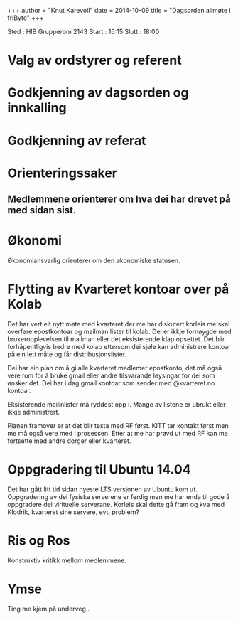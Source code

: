 +++
author = "Knut Karevoll"
date = 2014-10-09
title = "Dagsorden allmøte i friByte"
+++

Sted : HIB Grupperom 2143 Start : 16:15 Slutt : 18:00

# Valg av ordstyrer og referent

# Godkjenning av dagsorden og innkalling

# Godkjenning av referat

# Orienteringssaker

## Medlemmene orienterer om hva dei har drevet på med sidan sist.

# Økonomi

Økonomiansvarlig orienterer om den økonomiske statusen.

# Flytting av Kvarteret kontoar over på Kolab

Det har vert eit nytt møte med kvarteret der me har diskutert korleis me
skal overføre epostkontoar og mailman lister til kolab. Dei er ikkje
fornøygde med brukeropplevelsen til mailman eller det eksisterende ldap
opsettet. Det blir forhåpentligvis bedre med kolab ettersom dei sjøle
kan administrere kontoar på ein lett måte og får distribusjonslister.

Dei har ein plan om å gi alle kvarteret medlemer epostkonto, det må også
vere rom for å bruke gmail eller andre tilsvarande løysingar for dei som
ønsker det. Dei har i dag gmail kontoar som sender med \@kvarteret.no
kontoar.

Eksisterende mailinlister må ryddest opp i. Mange av listene er ubrukt
eller ikkje administrert.

Planen framover er at det blir testa med RF først. KITT tar kontakt
først men me må også vere med i prosessen. Etter at me har prøvd ut med
RF kan me fortsette med andre dorger eller kvarteret.

# Oppgradering til Ubuntu 14.04

Det har gått litt tid sidan nyeste LTS versjonen av Ubuntu kom ut.
Oppgradering av dei fysiske serverene er ferdig men me har enda til gode
å oppgradere dei virituelle serverane. Korleis skal dette gå fram og kva
med Klodrik, kvarteret sine servere, evt. problem?

# Ris og Ros

Konstruktiv kritikk mellom medlemmene.

# Ymse

Ting me kjem på underveg..
